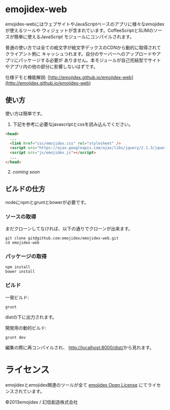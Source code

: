 emojidex-web
============
emojidex-webにはウェブサイトやJavaScriptベースのアプリに様々なemojidexが使えるツールや
ウィジェットが含まれています。CoffeeScriptとSLIMのソースが簡単に使えるJavaScript
モジュールにコンパイルされます。  

普通の使い方では全ての絵文字が絵文字デックスのCDNから動的に取得されてクライアント側に
キャッシュつれます。自分のサーバーへのアップロードやアプリにパッケージする必要が
ありません。本モジュールが自己完結型でサイトやアプリ内の他の部分に影響しないはずです。  

仕様デモと機能解説:
[http://emojidex.github.io/emojidex-web](http://emojidex.github.io/emojidex-web)

使い方
--------
使い方は簡単です。

1. 下記を参考に必要なjavascriptとcssを読み込んでください。
```html
<head>
  ...
  <link href="css/emojidex.css" rel="stylesheet" />
  <script src="https://ajax.googleapis.com/ajax/libs/jquery/2.1.3/jquery.min.js"></script>
  <script src="js/emojidex.js"></script>
  ...
</head>
```
2. *coming soon*

ビルドの仕方
------------
nodeにnpmとgruntとbowerが必要です。

### ソースの取得
まだクローンしてなければ、以下の通りでクローンが出来ます。
```shell
git clone git@github.com:emojidex/emojidex-web.git
cd emojidex-web
```

### パッケージの取得
```shell
npm install
bower install
```

### ビルド
一発ビルド:
```shell
grunt
```
distの下に出力されます。

開発用の動的ビルド:
```shell
grunt dev
```
編集の際に再コンパイルされ、
[http://localhost:8000/dist/](http://localhost:8000/dist/)から見れます。

ライセンス
==========
emojidexとemojidex関連のツールが全て
[emojidex Open License](https://www.emojidex.com/emojidex/emojidex_open_license)
にてライセンスされています。

©2013emojidex / 幻信創造株式会社
